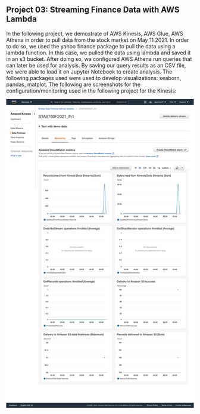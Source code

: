 ## Project 03: Streaming Finance Data with AWS Lambda

In the following project, we demostrate of AWS Kinesis, AWS Glue, AWS Athena in order to pull data from the stock market on May 11 2021. In order to do so, we used the yahoo finance package to pull the data using a lambda function. In this case, we pulled the data using lambda and saved it in an s3 bucket. After doing so, we configured AWS Athena run queries that can later be used for analysis. By saving our query results as an CSV file, we were able to load it on Jupyter Notebook to create analysis. The following packages used were used to develop visualizations: seaborn, pandas, matplot. The following are screenshots for the configuration/monitoring used in the following project for the Kinesis:

**![cluster_iamge](assets/kinesis_config.png)**





